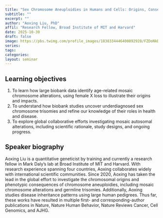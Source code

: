 ```yaml
---
title: "Sex Chromosome Aneuploidies in Humans and Cells: Origins, Consequences, and Insights from Global Biobank Meta-analyses"
subtitle: ""
excerpt: ""
author: "Aoxing Liu, PhD"
affil: "Research Fellow, Broad Institute of MIT and Harvard"
date: 2025-10-30
draft: false
image: https://pbs.twimg.com/profile_images/1838334446400892928/FZDoNkDX_400x400.jpg
series:
tags:
categories:
layout: seminar
---
```


## Learning objectives
1. To learn how large biobank data identify age-related mosaic chromosome alterations, using female X loss to illustrate their origins and impacts.
2. To understand how biobank studies uncover underdiagnosed sex chromosome trisomies and refine our knowledge of their roles in health and disease.
3. To explore global collaborative efforts investigating mosaic autosomal alterations, including scientific rationale, study designs, and ongoing progress.

## Speaker biography
Aoxing Liu is a quantitative geneticist by training and currently a research fellow in Mark Daly’s lab at Broad Institute of MIT and Harvard. With research experience spanning four countries, Aoxing collaborates widely with international scientific communities. Since 2020, Aoxing has taken the lead in the global effort to investigate the chromosomal origins and phenotypic consequences of chromosome aneuploidies, including mosaic chromosome alterations and germline trisomies. Additionally, Aoxing studies disease inheritance patterns using large human pedigrees. Thus far, these works have resulted in multiple first- and corresponding-author publications in Nature, Nature Human Behavior, Nature Reviews Cancer, Cell Genomics, and AJHG.
